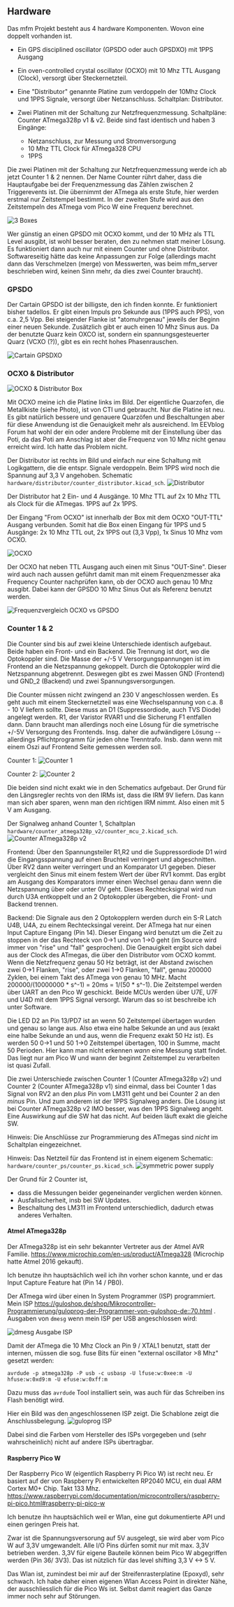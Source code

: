 
## Hardware

Das mfm Projekt besteht aus 4 hardware Komponenten. Wovon eine doppelt vorhanden ist.

* Ein GPS disciplined oscillator (GPSDO oder auch GPSDXO) mit 1PPS Ausgang

* Ein oven-controlled crystal oscillator (OCXO) mit 10 Mhz TTL Ausgang (Clock), versorgt über Steckernetzteil.

* Eine "Distributor" genannte Platine zum verdoppeln der 10Mhz Clock und 1PPS Signale, versorgt über Netzanschluss. Schaltplan: Distributor.

* Zwei Platinen mit der Schaltung zur Netzfrequenzmessung. Schaltpläne: Counter ATmega328p v1 & v2. Beide sind fast identisch und haben 3 Eingänge:
  - Netzanschluss, zur Messung und Stromversorgung
  - 10 Mhz TTL Clock für ATmega328 CPU
  - 1PPS

Die zwei Platinen mit der Schaltung zur Netzfrequenzmessung werde ich ab jetzt Counter 1 & 2 nennen. Der Name Counter rührt daher, dass die Hauptaufgabe bei der Frequenzmessung das Zählen zwischen 2 Triggerevents ist. Die übernimmt der ATmega als erste Stufe, hier werden erstmal nur Zeitstempel bestimmt. In der zweiten Stufe wird aus den Zeitstempeln des ATmega vom Pico W eine Frequenz berechnet.

![3 Boxes](photos/mfm_boxes.jpeg "3 Boxes")

Wer günstig an einen GPSDO mit OCXO kommt, und der 10 MHz als TTL Level ausgibt, ist wohl besser beraten, den zu nehmen statt meiner Lösung. Es funktioniert dann auch nur mit einem Counter und ohne Distributor. Softwareseitig hätte das keine Anpassungen zur Folge (allerdings macht dann das Verschmelzen (merge) von Messwerten, was beim mfm_server beschrieben wird, keinen Sinn mehr, da dies zwei Counter braucht).


### GPSDO

Der Cartain GPSDO ist der billigste, den ich finden konnte. Er funktioniert bisher tadellos. Er gibt einen Impuls pro Sekunde aus (1PPS auch PPS), von c.a. 2,5 Vpp. Bei steigender Flanke ist "atomuhrgenau" jeweils der Beginn einer neuen Sekunde.
Zusätzlich gibt er auch einen 10 Mhz Sinus aus. Da der benutzte Quarz kein OXCO ist, sondern ein spannungsgesteuerter Quarz (VCXO (?)), gibt es ein recht hohes Phasenrauschen.

![Cartain GPSDXO](photos/gpsdxo.jpeg "Cartain GPSDXO")


### OCXO & Distributor


![OCXO & Distributor Box](photos/ocxo_distributor.jpeg "OCXO & Distributor Box")

Mit OCXO meine ich die Platine links im Bild.  Der eigentliche Quarzofen, die Metallkiste (siehe Photo), ist von CTI und gebraucht. Nur die Platine ist neu. Es gibt natürlich bessere und genauere Quarzöfen und Beschaltungen aber für diese Anwendung ist die Genauigkeit mehr als ausreichend. Im EEVblog Forum hat wohl der ein oder andere Probleme mit der Einstellung über das Poti, da das Poti am Anschlag ist aber die Frequenz von 10 Mhz nicht genau erreicht wird. Ich hatte das Problem nicht. 

Der Distributor ist rechts im Bild und einfach nur eine Schaltung mit Logikgattern, die die entspr. Signale verdoppeln. Beim 1PPS wird noch die Spannung auf 3,3 V angehoben.
Schematic `hardware/distributor/counter_distributor.kicad_sch`.
![Distributor](hardware/distributor/distributor.png "Distributor")

Der Distributor hat 2 Ein- und 4 Ausgänge. 10 Mhz TTL auf 2x 10 Mhz TTL als Clock für die ATmegas. 1PPS auf 2x 1PPS.

Der Eingang "From OCXO" ist innerhalb der Box mit dem OCXO "OUT-TTL" Ausgang verbunden. Somit hat die Box einen Eingang für 1PPS und 5 Ausgänge:
2x 10 Mhz TTL out, 2x 1PPS out (3,3 Vpp), 1x Sinus 10 Mhz vom OCXO.

![OCXO](photos/china_ocxo.jpeg "OCXO")

Der OCXO hat neben TTL Ausgang auch einen mit Sinus "OUT-Sine". Dieser wird auch nach aussen geführt damit man mit einem Frequenzmesser aka Frequency Counter nachprüfen kann, ob der OCXO auch genau 10 Mhz ausgibt. Dabei kann der GPSDO 10 Mhz Sinus Out als Referenz benutzt werden.

![Frequenzvergleich OCXO vs GPSDO](photos/freq_check.jpeg "Frequenzvergleich OCXO vs GPSDO")

### Counter 1 & 2

Die Counter sind bis auf zwei kleine Unterschiede identisch aufgebaut. Beide haben ein Front- und ein Backend. Die Trennung ist dort, wo die Optokoppler sind. Die Masse der +/-5 V Versorgungspannungen ist im Frontend an die Netzspannung gekoppelt. Durch die Optokoppler wird die Netzspannung abgetrennt. Deswegen gibt es zwei Massen GND (Frontend) und GND_2 (Backend) und zwei Spannungsversorgungen.

Die Counter müssen nicht zwingend an 230 V angeschlossen werden. Es geht auch mit einem Steckernetzteil was eine Wechselspannung von c.a. 8 - 10 V liefern sollte. Diese muss an D1 (Suppressordiode, auch TVS Diode) angelegt werden. R1, der Varistor RVAR1 und die Sicherung F1 entfallen dann. Dann braucht man allerdings noch eine Lösung für die symetrische +/-5V Versorgung des Frontends. Insg. daher die aufwändigere Lösung --allerdings Pflichtprogramm für jeden ohne Trenntrafo. Insb. dann wenn mit einem Oszi auf Frontend Seite gemessen werden soll.

Counter 1:
![Counter 1](photos/counter_1.jpeg "Counter 1")

Counter 2:
![Counter 2](photos/counter_2.jpeg "Counter 2")

Die beiden sind nicht exakt wie in den Schematics aufgebaut. Der Grund für den Längsregler rechts von den IRMs ist, dass die IRM 9V liefern. Das kann man sich aber sparen, wenn man den richtigen IRM nimmt. Also einen mit 5 V am Ausgang.

Der Signalweg anhand Counter 1, Schaltplan `hardware/counter_atmega328p_v2/counter_mcu_2.kicad_sch`.
![Counter ATmega328p v2](hardware/counter_atmega328p_v2/counter_atmega328p_v2.png "Counter ATmega328p v2")


Frontend:
Über den Spannungsteiler R1,R2 und die Suppressordiode D1 wird die Eingangsspannung auf einen Bruchteil verringert und abgeschnitten. Über RV2 dann weiter verringert und an Komparator U1 gegeben. Dieser vergleicht den Sinus mit einem festem Wert der über RV1 kommt. Das ergibt am Ausgang des Komparators immer einen Wechsel genau dann wenn die Netzspannung über oder unter 0V geht. Dieses Rechtecksignal wird nun durch U3A entkoppelt und an 2 Optokoppler übergeben, die Front- und Backend trennen. 

Backend:
Die Signale aus den 2 Optokopplern werden durch ein S-R Latch U4B, U4A, zu einem Rechtecksingal vereint. Der ATmega hat nur einen Input Capture Eingang (Pin 14). Dieser Eingang wird benutzt um die Zeit zu stoppen in der das Rechteck von 0->1 und von 1->0 geht (im Source wird immer von "rise" und "fall" gesprochen). Die Genauigkeit ergibt sich dabei aus der Clock des ATmegas, die über den Distributor vom OCXO kommt. Wenn die Netzfrequenz genau 50 Hz beträgt, ist der Abstand zwischen zwei 0->1 Flanken, "rise", oder zwei 1->0 Flanken, "fall", genau 200000 Zyklen, bei einem Takt des ATmega von genau 10 MHz. Macht 200000/(10000000 * s^-1) = 20ms = 1/(50 * s^-1). Die Zeitstempel werden über UART an den Pico W geschickt. Beide MCUs werden über U7E, U7F und U4D mit dem 1PPS Signal versorgt. Warum das so ist beschreibe ich unter Software.

Die LED D2 an Pin 13/PD7 ist an wenn 50 Zeitstempel übertagen wurden und genau so lange aus. Also etwa eine halbe Sekunde an und aus (exakt eine halbe Sekunde an und aus, wenn die Frequenz exakt 50 Hz ist). Es werden 50 0->1 und 50 1->0 Zeitstempel übertagen, 100 in Summe, macht 50 Perioden. Hier kann man nicht erkennen _wann_ eine Messung statt findet. Das liegt nur am Pico W und wann der beginnt Zeitstempel zu verarbeiten ist quasi Zufall. 

Die zwei Unterschiede zwischen Counter 1 (Counter ATmega328p v2) und Counter 2 (Counter ATmega328p v1) sind einmal, dass bei Counter 1 das Signal von RV2 an den _plus_ Pin vom LM311 geht und bei Counter 2 an den _minus_ Pin. Und zum anderem ist der 1PPS Signalweg anders. Die Lösung ist bei Counter ATmega328p v2 IMO besser, was den 1PPS Signalweg angeht. Eine Auswirkung auf die SW hat das nicht. Auf beiden läuft exakt die gleiche SW.

Hinweis: Die Anschlüsse zur Programmierung des ATmegas sind _nicht_ im Schaltplan eingezeichnet.

Hinweis: Das Netzteil für das Frontend ist in einem eigenem Schematic: `hardware/counter_ps/counter_ps.kicad_sch`.
![symmetric power supply](hardware/counter_ps/counter_ps.png "Counter PS")

Der Grund für 2 Counter ist,
* dass die Messungen beider gegeneinander verglichen werden können.
* Ausfallsicherheit, insb bei SW Updates.
* Beschaltung des LM311 im Frontend unterschiedlich, dadurch etwas anderes Verhalten.


#### Atmel ATmega328p

Der ATmega328p ist ein sehr bekannter Vertreter aus der Atmel AVR Familie. https://www.microchip.com/en-us/product/ATmega328
(Microchip hatte Atmel 2016 gekauft).

Ich benutze ihn hauptsächlich weil ich ihn vorher schon kannte, und er das Input Capture Feature hat (Pin 14 / PB0).  

Der ATmega wird über einen In System Programmer (ISP) programmiert. Mein ISP https://guloshop.de/shop/Mikrocontroller-Programmierung/guloprog-der-Programmer-von-guloshop-de::70.html .
Ausgaben von `dmesg` wenn mein ISP per USB angeschlossen wird:

![dmesg Ausgabe ISP](photos/isp_dmesg.png "dmesg ISP")


Damit der ATmega die 10 Mhz Clock an Pin 9 / XTAL1 benutzt, statt der internen, müssen die sog. fuse Bits für einen "external oscillator >8 Mhz" gesetzt werden:
```
avrdude -p atmega328p -P usb -c usbasp -U lfuse:w:0xee:m -U hfuse:w:0xd9:m -U efuse:w:0xff:m
```

Dazu muss das `avrdude` Tool installiert sein, was auch für das Schreiben ins Flash benötigt wird.

Hier ein Bild was den angeschlossenen ISP zeigt. Die Schablone zeigt die Anschlussbelegung.
![guloprog ISP](photos/guloprog_isp.jpeg "guloprog ISP")

Dabei sind die Farben vom Hersteller des ISPs vorgegeben und (sehr wahrscheinlich) nicht auf andere ISPs übertragbar.


#### Raspberry Pico W

Der Raspberry Pico W (eigentlich Raspberry Pi Pico W) ist recht neu. Er basiert auf der von Raspberry Pi entwickelten RP2040 MCU, ein dual ARM Cortex M0+ Chip. Takt 133 Mhz.
https://www.raspberrypi.com/documentation/microcontrollers/raspberry-pi-pico.html#raspberry-pi-pico-w

Ich benutze ihn hauptsächlich weil er Wlan, eine gut dokumentierte API und einen geringen Preis hat.

Zwar ist die Spannungsversorung auf 5V ausgelegt, sie wird aber vom Pico W auf 3,3V umgewandelt. Alle I/O Pins dürfen somit nur mit max. 3,3V betrieben werden. 3,3V für eigene Bauteile können beim Pico W abgegriffen werden (Pin 36/ 3V3). Das ist nützlich für das level shifting 3,3 V <-> 5 V.

Das Wlan ist, zumindest bei mir auf der Streifenrasterplatine (Epoxyd), sehr schwach. Ich habe daher einen eigenen Wlan Access Point in direkter Nähe, der ausschliesslich für die Pico Ws ist. Selbst damit reagiert das Ganze immer noch sehr auf Störungen.

